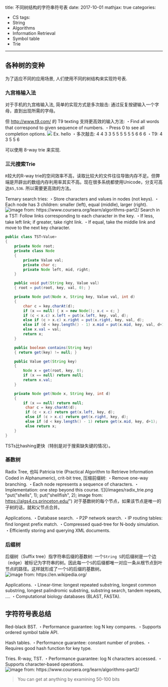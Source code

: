 title: 不同树结构的字符串符号表
date: 2017-10-01
mathjax: true
categories:
- CS
tags:
- String
- Algorithms
- Information Retrieval
- Symbol table
- Trie
---
## 各种树的变种
为了适应不同的应用场景, 人们使用不同的树结构来实现符号表.

### 九宫格输入法
对于手机的九宫格输入法, 简单的实现方式是多次敲击: 通过反复按键输入一个字母，直到出现所需的字母。
<!-- more -->
但 http://www.t9.com/ 的 T9 texting 支持更高效的输入方法:
・Find all words that correspond to given sequence of numbers.
・Press 0 to see all completion options.
![](/images/t9.png)
Ex. hello
・多次敲击: 4 4 3 3 5 5 5 5 5 5 6 6 6
・T9: 4 3 5 5 6

可以使用 8-way trie 来实现.

### 三元搜索Trie
`R`较大的R-way trie的空间效率不高，读取比较大的文件往往导致内存不足。但弊端是开辟出的数组内存利用率其实不高。现在很多系统都使用Unicode，分支可高达`65,536`. 所以需要更高效的方法。

Ternary search tries:
・Store characters and values in nodes (not keys).
・Each node has 3 children: smaller (left), equal (middle), larger (right).
![](/images/tst.png "image from: https://www.coursera.org/learn/algorithms-part2/")
Search in a TST: Follow links corresponding to each character in the key.
・If less, take left link; if greater, take right link.
・If equal, take the middle link and move to the next key character.
```java
public class TST<Value>
{
    private Node root;
    private class Node
    {
        private Value val;
        private char c;
        private Node left, mid, right;
    }

    public void put(String key, Value val)
    { root = put(root, key, val, 0); }

    private Node put(Node x, String key, Value val, int d)
    {
        char c = key.charAt(d);
        if (x == null) { x = new Node(); x.c = c; }
        if (c < x.c) x.left = put(x.left, key, val, d);
        else if (c > x.c) x.right = put(x.right, key, val, d);
        else if (d < key.length() - 1) x.mid = put(x.mid, key, val, d+1);
        else x.val = val;
        return x;
    }

    public boolean contains(String key)
    { return get(key) != null; }

    public Value get(String key)
    {
        Node x = get(root, key, 0);
        if (x == null) return null;
        return x.val;
    }

    private Node get(Node x, String key, int d)
    {
        if (x == null) return null;
         char c = key.charAt(d);
         if (c < x.c) return get(x.left, key, d);
         else if (c > x.c) return get(x.right, key, d);
         else if (d < key.length() - 1) return get(x.mid, key, d+1);
         else return x;
    }
}
```
TSTs比hashing更快（特别是对于搜索缺失键的情况）。

### 基数树
Radix Tree, 也叫 Patricia trie (Practical Algorithm to Retrieve Information Coded in Alphanumeric), crit-bit tree, 压缩前缀树:
・Remove one-way branching.
・Each node represents a sequence of characters.
・Implementation: one step beyond this course.
![](/images/radix_trie.png "put("shells", 1); put("shellfish", 2); image from: https://algs4.cs.princeton.edu/")
对于基数树的每个节点，如果该节点是唯一的子树的话，就和父节点合并。

Applications.
・Database search.
・P2P network search.
・IP routing tables: find longest prefix match.
・Compressed quad-tree for N-body simulation.
・Efficiently storing and querying XML documents.

### 后缀树
后缀树（Suffix tree）指字符串后缀的基数树: 一个`String S`的后缀树是一个边（edge）被标记为字符串的树。因此每一个`S`的后缀都唯一对应一条从根节点到叶节点的路径。这样就形成了一个`S`的后缀的基数树。![](https://upload.wikimedia.org/wikipedia/commons/thumb/d/d2/Suffix_tree_BANANA.svg/250px-Suffix_tree_BANANA.svg.png "image from: https://en.wikipedia.org/")

Applications.
・Linear-time: longest repeated substring, longest common substring, longest palindromic substring, substring search, tandem repeats, ….
・Computational biology databases (BLAST, FASTA).

## 字符符号表总结
Red-black BST.
・Performance guarantee: log N key compares.
・Supports ordered symbol table API.

Hash tables.
・Performance guarantee: constant number of probes.
・Requires good hash function for key type.

Tries. R-way, TST.
・Performance guarantee: log N characters accessed.
・Supports character-based operations.
![](/images/string_symbol_table_cost_sum.png "image from: https://www.coursera.org/learn/algorithms-part2/")
> You can get at anything by examining 50-100 bits
